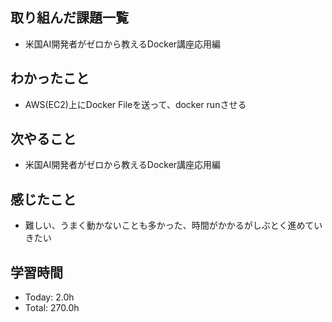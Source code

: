 ## 取り組んだ課題一覧
- 米国AI開発者がゼロから教えるDocker講座応用編
## わかったこと
- AWS(EC2)上にDocker Fileを送って、docker runさせる
## 次やること
- 米国AI開発者がゼロから教えるDocker講座応用編
## 感じたこと
- 難しい、うまく動かないことも多かった、時間がかかるがしぶとく進めていきたい
## 学習時間
- Today: 2.0h
- Total: 270.0h
